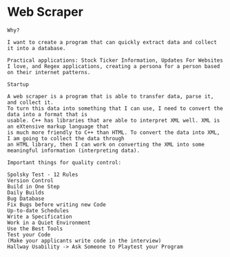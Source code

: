 # Web Scraper

    Why?

    I want to create a program that can quickly extract data and collect it into a database.

    Practical applications: Stock Ticker Information, Updates For Websites I love, and Regex applications, creating a persona for a person based on their internet patterns.

    Startup

    A web scraper is a program that is able to transfer data, parse it, and collect it.
    To turn this data into something that I can use, I need to convert the data into a format that is
    usable. C++ has libraries that are able to interpret XML well. XML is an eXtensive markup language that
    is much more friendly to C++ than HTML. To convert the data into XML, I am going to collect the data through
    an HTML library, then I can work on converting the XML into some meaningful information (interpreting data).

    Important things for quality control:

    Spolsky Test - 12 Rules
    Version Control
    Build in One Step
    Daily Builds
    Bug Database
    Fix Bugs before writing new Code
    Up-to-date Schedules
    Write a Specification
    Work in a Quiet Environment
    Use the Best Tools
    Test your Code 
    (Make your applicants write code in the interview)
    Hallway Usability -> Ask Someone to Playtest your Program



